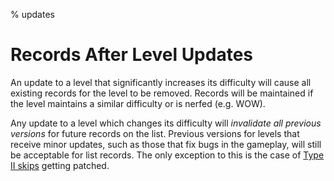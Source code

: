 % updates

<div class='panel fade js-scroll-anim' data-anim='fade'>

# Records After Level Updates

An update to a level that significantly increases its difficulty will cause all existing records for the level to be removed. Records will be maintained if the level maintains a similar difficulty or is nerfed (e.g. WOW).

Any update to a level which changes its difficulty will *invalidate all previous versions* for future records on the list. Previous versions for levels that receive minor updates, such as those that fix bugs in the gameplay, will still be acceptable for list records. The only exception to this is the case of [Type II skips](/guidelines/eligibility/#skips) getting patched.

</div>
